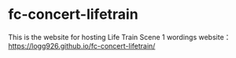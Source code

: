 # fc-concert-lifetrain

This is the website for hosting Life Train Scene 1 wordings website：
https://logg926.github.io/fc-concert-lifetrain/
